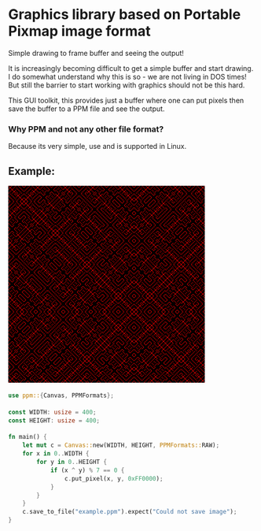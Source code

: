 # Graphics library based on Portable Pixmap image format

Simple drawing to frame buffer and seeing the output!

It is increasingly becoming difficult to get a simple buffer and start drawing. I do somewhat
understand why this is so - we are not living in DOS times! But still the barrier to start working
with graphics should not be this hard.

This GUI toolkit, this provides just a buffer where one can put pixels then save the buffer to a PPM
file and see the output.

### Why PPM and not any other file format?
Because its very simple, use and is supported in Linux.

## Example:

![Example](/xor.png)

```rust
use ppm::{Canvas, PPMFormats};

const WIDTH: usize = 400;
const HEIGHT: usize = 400;

fn main() {
    let mut c = Canvas::new(WIDTH, HEIGHT, PPMFormats::RAW);
    for x in 0..WIDTH {
        for y in 0..HEIGHT {
            if (x ^ y) % 7 == 0 {
                c.put_pixel(x, y, 0xFF0000);
            }
        }
    }
    c.save_to_file("example.ppm").expect("Could not save image");
}
```



